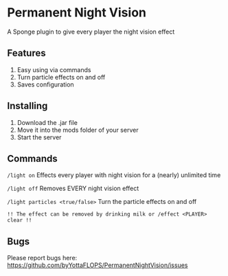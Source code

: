 # Permanent Night Vision
A Sponge plugin to give every player the night vision effect

## Features
1. Easy using via commands
2. Turn particle effects on and off
3. Saves configuration

## Installing
1. Download the .jar file
2. Move it into the mods folder of your server
3. Start the server

## Commands
`/light on` Effects every player with night vision for a (nearly) unlimited time

`/light off` Removes EVERY night vision effect

`/light particles <true/false>` Turn the particle effects on and off

    !! The effect can be removed by drinking milk or /effect <PLAYER> clear !!

## Bugs
Please report bugs here:
https://github.com/byYottaFLOPS/PermanentNightVision/issues